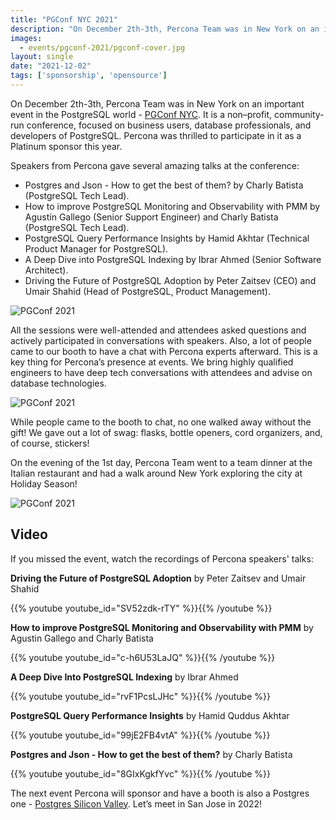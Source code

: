 ```yaml
---
title: "PGConf NYC 2021"
description: "On December 2th-3th, Percona Team was in New York on an important event in the PostgreSQL world - PGConf NYC. It is a non–profit, community-run conference, focused on business users, database professionals, and developers of PostgreSQL. "
images:
  - events/pgconf-2021/pgconf-cover.jpg
layout: single
date: "2021-12-02"
tags: ['sponsorship', 'opensource']
---
```


On December 2th-3th, Percona Team was in New York on an important event in the PostgreSQL world - [PGConf NYC](https://2021.pgconf.nyc/). It is a non–profit, community-run conference, focused on business users, database professionals, and developers of PostgreSQL. Percona was thrilled to participate in it as a Platinum sponsor this year. 

Speakers from Percona gave several amazing talks at the conference: 

* Postgres and Json - How to get the best of them? by Charly Batista (PostgreSQL Tech Lead).
* How to improve PostgreSQL Monitoring and Observability with PMM by Agustín Gallego (Senior Support Engineer) and Charly Batista (PostgreSQL Tech Lead).
* PostgreSQL Query Performance Insights by Hamid Akhtar (Technical Product Manager for PostgreSQL).
* A Deep Dive into PostgreSQL Indexing by Ibrar Ahmed (Senior Software Architect).
* Driving the Future of PostgreSQL Adoption by Peter Zaitsev (CEO) and Umair Shahid (Head of PostgreSQL, Product Management).

![PGConf 2021](/events/pgconf-2021/1.jpg)

All the sessions were well-attended and attendees asked questions and actively participated in conversations with speakers. Also, a lot of people came to our booth to have a chat with Percona experts afterward. This is a key thing for Percona’s presence at events.  We bring highly qualified engineers to have deep tech conversations with attendees and advise on database technologies. 

![PGConf 2021](/events/pgconf-2021/3.jpg)

While people came to the booth to chat, no one walked away without the gift! We gave out a lot of swag: flasks, bottle openers, cord organizers, and, of course, stickers! 

On the evening of the 1st day, Percona Team went to a team dinner at the Italian restaurant and had a walk around New York exploring the city at Holiday Season!

![PGConf 2021](/events/pgconf-2021/2.jpg)

## Video

If you missed the event, watch the recordings of Percona speakers' talks:

**Driving the Future of PostgreSQL Adoption** by Peter Zaitsev and Umair Shahid

{{% youtube youtube_id="SV52zdk-rTY" %}}{{% /youtube %}}

**How to improve PostgreSQL Monitoring and Observability with PMM**
by Agustin Gallego and Charly Batista

{{% youtube youtube_id="c-h6U53LaJQ" %}}{{% /youtube %}}

**A Deep Dive Into PostgreSQL Indexing** by Ibrar Ahmed

{{% youtube youtube_id="rvF1PcsLJHc" %}}{{% /youtube %}}

**PostgreSQL Query Performance Insights** by Hamid Quddus Akhtar

{{% youtube youtube_id="99jE2FB4vtA" %}}{{% /youtube %}}

**Postgres and Json - How to get the best of them?** by Charly Batista

{{% youtube youtube_id="8GIxKgkfYvc" %}}{{% /youtube %}}

The next event Percona will sponsor and have a booth is also a Postgres one - [Postgres Silicon Valley](https://postgresconf.org/conferences/SV2022). Let’s meet in San Jose in 2022!
